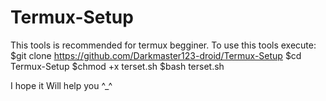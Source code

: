 # Termux-Setup
This tools is recommended for termux begginer.
To use this tools execute:
$git clone https://github.com/Darkmaster123-droid/Termux-Setup
$cd Termux-Setup
$chmod +x terset.sh
$bash terset.sh

I hope it Will help you ^_^

